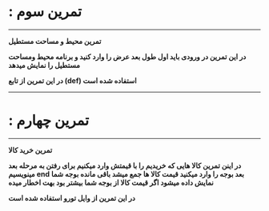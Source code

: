 # : تمرین سوم

-------------------------------
**تمرین محیط و مساحت مستطیل**

**در این تمرین در ورودی باید اول طول بعد عرض را وارد کنید و برنامه محیط ومساحت مستطیل را نمایش میدهد**

**در این تمرین از تابع (def) استفاده شده است**

-------------------------------
# : تمرین چهارم

-------------------------------
**تمرین خرید کالا**

**در اینن تمرین کالا هایی که خریدیم را با قیمتش وارد میکنیم برای رفتن به مرحله بعد مینویسیم end بعد بوجه را وارد میکنید قیمت کالا  ها جمع میشد باقی مانده بوجه شما نمایش داده میشود اگر قیمت کالا از بوجه شما بیشتر بود بهت اخطار میده**

**در این تمرین از وایل تورو استفاده شده است**

